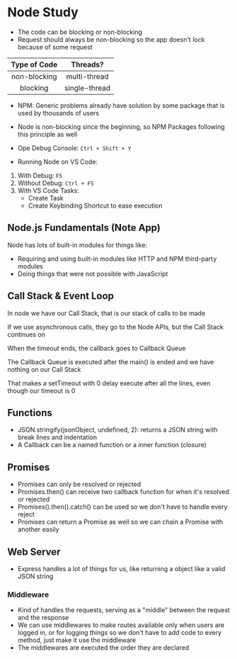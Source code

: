 # Node Study

- The code can be blocking or non-blocking
- Request should always be non-blocking so the app doesn't lock because of some request

| Type of Code | Threads?      |
| :----------: | :-----------: |
| non-blocking | multi-thread  |
| blocking     | single-thread |

- NPM: Generic problems already have solution by some package that is used by thousands of users
- Node is non-blocking since the beginning, so NPM Packages following this principle as well

- Ope Debug Console: `Ctrl + Shift + Y`
- Running Node on VS Code:
1. With Debug: `F5`
2. Without Debug: `Ctrl + F5`
3. With VS Code Tasks:
    - Create Task
    - Create Keybinding Shortcut to ease execution

## Node.js Fundamentals (Note App)

Node has lots of built-in modules for things like:
- Requiring and using built-in modules like HTTP and NPM third-party modules
- Doing things that were not possible with JavaScript

## Call Stack & Event Loop

In node we have our Call Stack, that is our stack of calls to be made

If we use asynchronous calls, they go to the Node APIs, but the Call Stack continues on

When the timeout ends, the callback goes to Callback Queue

The Callback Queue is executed after the main() is ended and we have nothing on our Call Stack

That makes a setTimeout with 0 delay execute after all the lines, even though our timeout is 0

## Functions
- JSON.stringify(jsonObject, undefined, 2): returns a JSON string with break lines and indentation
- A Callback can be a named function or a inner function (closure)

## Promises
- Promises can only be resolved or rejected
- Promises.then() can receive two callback function for when it's resolved or rejected
- Promises().then().catch() can be used so we don't have to handle every reject
- Promises can return a Promise as well so we can chain a Promise with another easily

## Web Server
- Express handles a lot of things for us, like returning a object like a valid JSON string

### Middleware
- Kind of handles the requests, serving as a "middle" between the request and the response
- We can use middlewares to make routes available only when users are logged in, or for logging things so we don't have to add code to every method, just make it use the middleware
- The middlewares are executed the order they are declared